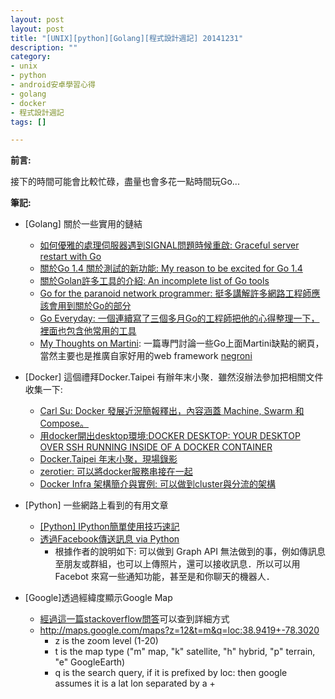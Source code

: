 ```yaml
---
layout: post
layout: post
title: "[UNIX][python][Golang][程式設計週記] 20141231"
description: ""
category: 
- unix
- python
- android安卓學習心得
- golang
- docker
- 程式設計週記
tags: []

---
```



**前言:**

接下的時間可能會比較忙碌，盡量也會多花一點時間玩Go... 


**筆記:**

- [Golang] 關於一些實用的鏈結
    - [如何優雅的處理伺服器遇到SIGNAL問題時候重啟: Graceful server restart with Go](http://blog.appsdeck.eu/post/105609534953/graceful-server-restart-with-go)
    - [關於Go 1.4 關於測試的新功能: My reason to be excited for Go 1.4](https://justinas.org/my-reason-to-be-excited-for-go-14/)
    - [關於Golan許多工具的介紹: An incomplete list of Go tools](http://dominik.honnef.co/posts/2014/12/an_incomplete_list_of_go_tools)   
    - [Go for the paranoid network programmer: 挺多講解許多網路工程師應該會用到關於Go的部分](http://www.slideshare.net/feyeleanor/go-for-the-paranoid-network-programmer) 
    - [Go Everyday: 一個連續寫了三個多月Go的工程師把他的心得整理一下，裡面也包含他常用的工具](http://0xdabbad00.com/2014/12/27/go_everyday/)
    - [My Thoughts on Martini](http://blog.codegangsta.io/blog/2014/05/19/my-thoughts-on-martini/): 一篇專門討論一些Go上面Martini缺點的網頁，當然主要也是推廣自家好用的web framework [negroni](https://github.com/codegangsta/negroni)
    

- [Docker] 這個禮拜Docker.Taipei 有辦年末小聚．雖然沒辦法參加把相關文件收集一下:
    - [Carl Su: Docker 發展近況簡報釋出，內容涵蓋 Machine, Swarm 和 Compose。](http://www.slideshare.net/bcbcarl/20141229-docker-orchestration)     
    - [用docker開出desktop環境:DOCKER DESKTOP: YOUR DESKTOP OVER SSH RUNNING INSIDE OF A DOCKER CONTAINER](http://blog.docker.com/2013/07/docker-desktop-your-desktop-over-ssh-running-inside-of-a-docker-container/)
    - [Docker.Taipei 年末小聚，現場錄影](http://goo.gl/MFZrRy)
    - [zerotier: 可以將docker服務串接在一起](https://github.com/davide/docker-zerotier)
    - [Docker Infra 架構簡介與實例: 可以做到cluster與分流的架構](http://tsaikd.org/blog/Blog/Docker-Infra-%E6%9E%B6%E6%A7%8B%E7%B0%A1%E4%BB%8B%E8%88%87%E5%AF%A6%E4%BE%8B/)

- [Python] 一些網路上看到的有用文章
    - [[Python] IPython簡單使用技巧速記](http://enginebai.logdown.com/posts/247825/ipython-tips)
    - [透過Facebook傳送訊息 via Python](https://github.com/davidyen1124/Facebot)
        - 根據作者的說明如下: 可以做到 Graph API 無法做到的事，例如傳訊息至朋友或群組，也可以上傳照片，還可以接收訊息．所以可以用 Facebot 來寫一些通知功能，甚至是和你聊天的機器人．        
- [Google]透過經緯度顯示Google Map
    - [經過這一篇stackoverflow問答](http://stackoverflow.com/questions/2660201/what-parameters-should-i-use-in-a-google-maps-url-to-go-to-a-lat-lon)可以查到詳細方式
    - http://maps.google.com/maps?z=12&t=m&q=loc:38.9419+-78.3020
        - z is the zoom level (1-20)
        - t is the map type ("m" map, "k" satellite, "h" hybrid, "p" terrain, "e" GoogleEarth)
        - q is the search query, if it is prefixed by loc: then google assumes it is a lat lon separated by a +             
